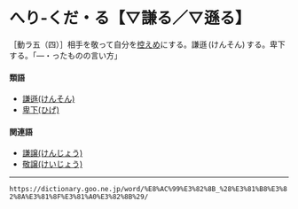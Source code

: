 # へり‐くだ・る【▽謙る／▽遜る】

［動ラ五（四）］相手を敬って自分を[控えめ](ひかえめ（控え目）)にする。謙遜 (けんそん) する。卑下する。「―・ったものの言い方」

#### 類語

-   [謙遜(けんそん)](https://dictionary.goo.ne.jp/word/%E8%AC%99%E9%81%9C/#jn-70331)
-   [卑下(ひげ)](https://dictionary.goo.ne.jp/word/%E5%8D%91%E4%B8%8B/#jn-184078)

#### 関連語

-   [謙譲(けんじょう)](https://dictionary.goo.ne.jp/word/%E8%AC%99%E8%AD%B2/#jn-70013)
-   [敬譲(けいじょう)](https://dictionary.goo.ne.jp/word/%E6%95%AC%E8%AD%B2/#jn-66619)

---
`https://dictionary.goo.ne.jp/word/%E8%AC%99%E3%82%8B_%28%E3%81%B8%E3%82%8A%E3%81%8F%E3%81%A0%E3%82%8B%29/`